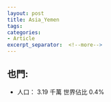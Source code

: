 ```yaml
---
layout: post
title: Asia_Yemen
tags: 
categories:
- Article
excerpt_separator:  <!--more-->
---
```

## 也門:
- 人口： 3.19 千萬 世界佔比 0.4%